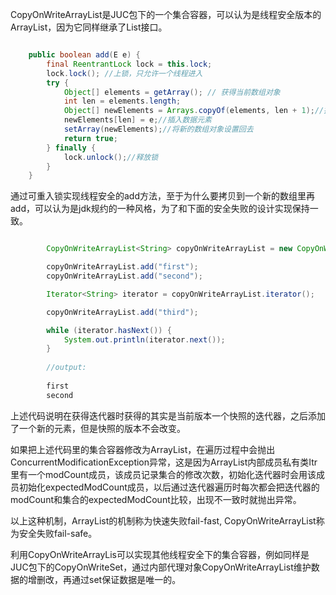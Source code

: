 CopyOnWriteArrayList是JUC包下的一个集合容器，可以认为是线程安全版本的ArrayList，因为它同样继承了List接口。

``` java

    public boolean add(E e) {
        final ReentrantLock lock = this.lock;
        lock.lock(); //上锁，只允许一个线程进入
        try {
            Object[] elements = getArray(); // 获得当前数组对象
            int len = elements.length;
            Object[] newElements = Arrays.copyOf(elements, len + 1);//拷贝到一个新的数组中
            newElements[len] = e;//插入数据元素
            setArray(newElements);//将新的数组对象设置回去
            return true;
        } finally {
            lock.unlock();//释放锁
        }
    }

```

通过可重入锁实现线程安全的add方法，至于为什么要拷贝到一个新的数组里再add，可以认为是jdk规约的一种风格，为了和下面的安全失败的设计实现保持一致。





``` java

        CopyOnWriteArrayList<String> copyOnWriteArrayList = new CopyOnWriteArrayList<>();

        copyOnWriteArrayList.add("first");
        copyOnWriteArrayList.add("second");

        Iterator<String> iterator = copyOnWriteArrayList.iterator();

        copyOnWriteArrayList.add("third");

        while (iterator.hasNext()) {
            System.out.println(iterator.next());
        }
        
        //output:
        
        first
        second

```

上述代码说明在获得迭代器时获得的其实是当前版本一个快照的迭代器，之后添加了一个新的元素，但是快照的版本不会改变。

如果把上述代码里的集合容器修改为ArrayList，在遍历过程中会抛出ConcurrentModificationException异常，这是因为ArrayList内部成员私有类Itr里有一个modCount成员，该成员记录集合的修改次数，初始化迭代器时会用该成员初始化expectedModCount成员，以后通过迭代器遍历时每次都会把迭代器的modCount和集合的expectedModCount比较，出现不一致时就抛出异常。

以上这种机制，ArrayList的机制称为快速失败fail-fast, CopyOnWriteArrayList称为安全失败fail-safe。



利用CopyOnWriteArrayLis可以实现其他线程安全下的集合容器，例如同样是JUC包下的CopyOnWriteSet，通过内部代理对象CopyOnWriteArrayList维护数据的增删改，再通过set保证数据是唯一的。

